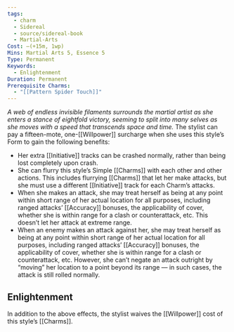 ```yaml
---
tags:
  - charm
  - Sidereal
  - source/sidereal-book
  - Martial-Arts
Cost: —(+15m, 1wp)
Mins: Martial Arts 5, Essence 5
Type: Permanent
Keywords:
  - Enlightenment
Duration: Permanent
Prerequisite Charms:
  - "[[Pattern Spider Touch]]"
---
```

*A web of endless invisible filaments surrounds the martial artist as she enters a stance of eightfold victory, seeming to split into many selves as she moves with a speed that transcends space and time.*
The stylist can pay a fifteen-mote, one-[[Willpower]] surcharge when she uses this style’s Form to gain the following benefits: 
- Her extra [[Initiative]] tracks can be crashed normally, rather than being lost completely upon crash. 
- She can flurry this style’s Simple [[Charms]] with each other and other actions. This includes flurrying [[Charms]] that let her make attacks, but she must use a different [[Initiative]] track for each Charm’s attacks. 
- When she makes an attack, she may treat herself as being at any point within short range of her actual location for all purposes, including ranged attacks’ [[Accuracy]] bonuses, the applicability of cover, whether she is within range for a clash or counterattack, etc. This doesn’t let her attack at extreme range. 
- When an enemy makes an attack against her, she may treat herself as being at any point within short range of her actual location for all purposes, including ranged attacks’ [[Accuracy]] bonuses, the applicability of cover, whether she is within range for a clash or counterattack, etc. However, she can’t negate an attack outright by “moving” her location to a point beyond its range — in such cases, the attack is still rolled normally. 
## Enlightenment
In addition to the above effects, the stylist waives the [[Willpower]] cost of this style’s [[Charms]].